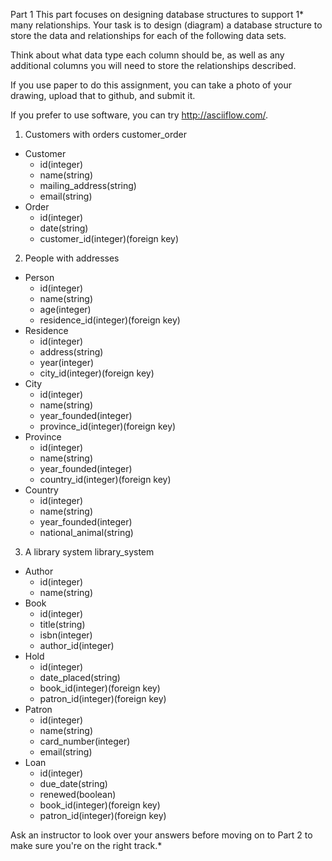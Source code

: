 Part 1
This part focuses on designing database structures to support 1* many relationships. Your task is to design (diagram) a database structure to store the data and relationships for each of the following data sets.

Think about what data type each column should be, as well as any additional columns you will need to store the relationships described.

If you use paper to do this assignment, you can take a photo of your drawing, upload that to github, and submit it.

If you prefer to use software, you can try http://asciiflow.com/.

1. Customers with orders customer_order
  * Customer
    * id(integer)
    * name(string)
    * mailing_address(string)
    * email(string)
  * Order
    * id(integer)
    * date(string)
    * customer_id(integer)(foreign key)
2. People with addresses
  * Person
    * id(integer)
    * name(string)
    * age(integer)
    * residence_id(integer)(foreign key)
  * Residence
    * id(integer)
    * address(string)
    * year(integer)
    * city_id(integer)(foreign key)
  * City
    * id(integer)
    * name(string)
    * year_founded(integer)
    * province_id(integer)(foreign key)
  * Province
    * id(integer)
    * name(string)
    * year_founded(integer)
    * country_id(integer)(foreign key)
  * Country
    * id(integer)
    * name(string)
    * year_founded(integer)
    * national_animal(string)
3. A library system library_system
  * Author
    * id(integer)
    * name(string)
  * Book
    * id(integer)
    * title(string)
    * isbn(integer)
    * author_id(integer)
  * Hold
    * id(integer)
    * date_placed(string)
    * book_id(integer)(foreign key)
    * patron_id(integer)(foreign key)
  * Patron
    * id(integer)
    * name(string)
    * card_number(integer)
    * email(string)
  * Loan
    * id(integer)
    * due_date(string)
    * renewed(boolean)
    * book_id(integer)(foreign key)
    * patron_id(integer)(foreign key)

Ask an instructor to look over your answers before moving on to Part 2 to make sure you're on the right track.*
